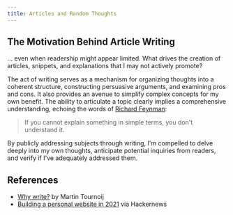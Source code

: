 ```yaml
---
title: Articles and Random Thoughts
---
```


## The Motivation Behind Article Writing

... even when readership might appear limited. What drives the creation of articles, snippets, and explanations that I may not actively promote?

The act of writing serves as a mechanism for organizing thoughts into a coherent structure, constructing persuasive arguments, and examining pros and cons. It also provides an avenue to simplify complex concepts for my own benefit. The ability to articulate a topic clearly implies a comprehensive understanding, echoing the words of [Richard Feynman](https://en.wikipedia.org/wiki/Richard_Feynman):

> If you cannot explain something in simple terms, you don't understand it.

By publicly addressing subjects through writing, I'm compelled to delve deeply into my own thoughts, anticipate potential inquiries from readers, and verify if I've adequately addressed them.

## References

- [Why write?](https://www.arp242.net/why-write.html) by Martin Tournoij
- [Building a personal website in 2021](https://news.ycombinator.com/item?id=27173728) via Hackernews
